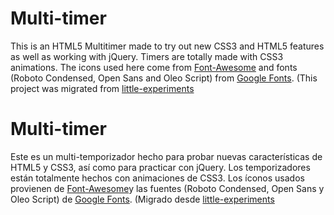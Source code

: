 # Multi-timer
 This is an HTML5 Multitimer made to try out new CSS3 and HTML5 features as well as working with jQuery.
 Timers are totally made with CSS3 animations. The  icons used here come from [Font-Awesome](http://fontawesome.io/) and fonts (Roboto Condensed, Open Sans and Oleo Script) from [Google Fonts](http://www.google.com/fonts).
 (This project was migrated from [little-experiments](https://www.github.com/rsalgado/little-experiments)

# Multi-timer
 Este es un multi-temporizador hecho para probar nuevas caracter&iacute;sticas de HTML5 y CSS3, as&iacute; como para practicar con jQuery.
 Los temporizadores est&aacute;n totalmente hechos con animaciones de CSS3. Los &iacute;conos usados provienen de [Font-Awesome](http://fontawesome.io/)y las fuentes (Roboto Condensed, Open Sans y Oleo Script) de [Google Fonts](http://www.google.com/fonts).
 (Migrado desde [little-experiments](https://www.github.com/rsalgado/little-experiments)

